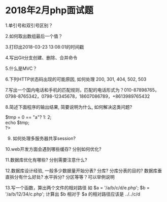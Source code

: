 # 2018年2月php面试题
1.单引号和双引号区别？

2.如何取出数组最后一个值？

3.打印出2018-03-23 13:08:01的时间戳

4.写出Git分支创建、删除、合并命令

5.什么是MVC？

6.下列HTTP状态码出现的可能原因, 如何处理 
200, 301, 404, 502, 503 

7.写出一个国内电话和手机的匹配规则，匹配的电话形式为？010-87898765，0798-8765342，0798-12345678，18607086789，+8613989765432

8.简述下面程序的输出结果, 简要说明为什么, 如何解决这类问题? <br>
  <?php  <br>
  $tmp = 0 == "a"? 1: 2; <br>
  echo $tmp; <br>
  ?><br>
9. 如何处理多服务器共享session?

10.web开发方面会遇到哪些缓存? 分别如何优化?

11.数据库优化有哪些? 分别需要注意什么?

12.数据库设计经验, 一般多少数据量开始分表? 分库? 分库分表的目的? 数据库垂直拆分有什么好处? 水平拆分? 分区等等？可以举例说明

13.写一个函数，算出两个文件的相对路径
如 $a = '/a/b/c/d/e.php';
$b = '/a/b/12/34/c.php';
计算出 $b 相对于 $a 的相对路径应该是 ../../c/d
